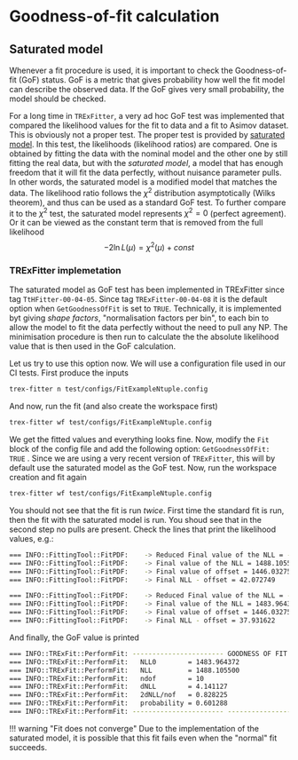 # Goodness-of-fit calculation

## Saturated model

Whenever a fit procedure is used, it is important to check the Goodness-of-fit (GoF) status.
GoF is a metric that gives probability how well the fit model can describe the observed data.
If the GoF gives very small probability, the model should be checked.

For a long time in `TRExFitter`, a very ad hoc GoF test was implemented that compared the likelihood values for the fit to data and a fit to Asimov dataset.
This is obviously not a proper test.
The proper test is provided by [saturated model](http://www.physics.ucla.edu/~cousins/stats/cousins_saturated.pdf).
In this test, the likelihoods (likelihood ratios) are compared.
One is obtained by fitting the data with the nominal model and the other one by still fitting the real data, but with the _saturated model_, a model that has enough freedom that it will fit the data perfectly, without nuisance parameter pulls.
In other words, the saturated model is a modified model that matches the data.
The likelihood ratio follows the $\chi^2$ distribution asymptotically (Wilks theorem), and thus can be used as a standard GoF test.
To further compare it to the $\chi^2$ test, the saturated model represents $\chi^2 = 0$ (perfect agreement).
Or it can be viewed as the constant term that is removed from the full likelihood
$$
 -2\ln L(\mu) = \chi^2(\mu) + const
$$

### TRExFitter implemetation

The saturated model as GoF test has been implemented in TRExFitter since tag `TtHFitter-00-04-05`.
Since tag `TRExFitter-00-04-08` it is the default option when `GetGoodnessOfFit` is set to `TRUE`.
Technically, it is implemented byt giving _shape factors_, "normalisation factors per bin", to each bin to allow the model to fit the data perfectly without the need to pull any NP.
The minimisation procedure is then run to calculate the the absolute likelihood value that is then used in the GoF calculation.

Let us try to use this option now.
We will use a configuration file used in our CI tests.
First produce the inputs

```bash
trex-fitter n test/configs/FitExampleNtuple.config
```

And now, run the fit (and also create the workspace first)

```bash
trex-fitter wf test/configs/FitExampleNtuple.config
```

We get the fitted values and everything looks fine.
Now, modify the `Fit` block of the config file and add the following option: `GetGoodnessOfFit: TRUE` .
Since we are using a very recent version of `TRExFitter`, this will by default use the saturated model as the GoF test.
Now, run the workspace creation and fit again

```bash
trex-fitter wf test/configs/FitExampleNtuple.config
```

You should not see that the fit is run _twice_.
First time the standard fit is run, then the fit with the saturated model is run.
You shoud see that in the second step no pulls are present.
Check the lines that print the likelihood values, e.g.:

```bash
=== INFO::FittingTool::FitPDF:    -> Reduced Final value of the NLL = -998511.89450029970612376928
=== INFO::FittingTool::FitPDF:    -> Final value of the NLL = 1488.105500
=== INFO::FittingTool::FitPDF:    -> Final value of offset = 1446.032751
=== INFO::FittingTool::FitPDF:    -> Final NLL - offset = 42.072749
```

```bash
=== INFO::FittingTool::FitPDF:    -> Reduced Final value of the NLL = -998516.03562775580212473869
=== INFO::FittingTool::FitPDF:    -> Final value of the NLL = 1483.964372
=== INFO::FittingTool::FitPDF:    -> Final value of offset = 1446.032751
=== INFO::FittingTool::FitPDF:    -> Final NLL - offset = 37.931622
```

And finally, the GoF value is printed

```bash
=== INFO::TRExFit::PerformFit: ----------------------- GOODNESS OF FIT EVALUATION -----------------------
=== INFO::TRExFit::PerformFit:   NLL0        = 1483.964372
=== INFO::TRExFit::PerformFit:   NLL         = 1488.105500
=== INFO::TRExFit::PerformFit:   ndof        = 10
=== INFO::TRExFit::PerformFit:   dNLL        = 4.141127
=== INFO::TRExFit::PerformFit:   2dNLL/nof   = 0.828225
=== INFO::TRExFit::PerformFit:   probability = 0.601288
=== INFO::TRExFit::PerformFit: ----------------------- -------------------------- -----------------------
```

!!! warning "Fit does not converge"
    Due to the implementation of the saturated model, it is possible that this fit fails even when the "normal" fit succeeds.

